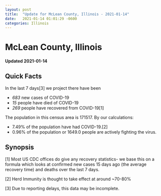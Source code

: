 ```yaml
---
layout: post
title:  "Update for McLean County, Illinois - 2021-01-14"
date:   2021-01-14 01:01:29 -0600
categories: Illinois
---
```


# McLean County, Illinois
#### Updated 2021-01-14

## Quick Facts

In the last 7 days[3] we project there have been
- *683* new cases of COVID-19
- *15* people have died of COVID-19
- *269* people have recovered from COVID-19[1]

The population in this census area is 171517. By our calculations:
- 7.49% of the population have had COVID-19.[2]
- 0.96% of the population or 1649.0 people are actively fighting the virus.

## Synopsis




[1] Most US CDC offices do give any recovery statistics- we base this on a formula which looks at confirmed new cases
15 days ago (the average recovery time) and deaths over the last 7 days.

[2] Herd Immunity is thought to take effect at around ~70-80%

[3] Due to reporting delays, this data may be incomplete.
 
    
